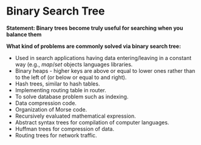 # Binary Search Tree
**Statement: Binary trees become truly useful for searching when you balance them**

**What kind of problems are commonly solved via binary search tree:**

- Used in search applications having data entering/leaving in a constant way (e.g., *map*/*set* objects languages libraries.
- Binary heaps - higher keys are above or equal to lower ones rather than to the left of (or below or equal to and right).
- Hash trees, similar to hash tables.
- Implementing routing table in router.
- To solve database problem such as indexing.
- Data compression code.
- Organization of Morse code.
- Recursively evaluated mathematical expression. 
- Abstract syntax trees for compilation of computer languages.
- Huffman trees for compression of data.
- Routing trees for network traffic.
